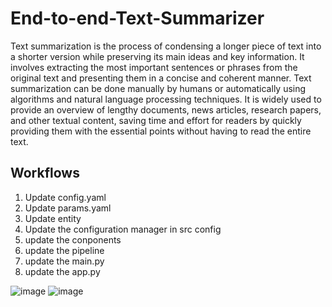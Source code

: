 # End-to-end-Text-Summarizer

Text summarization is the process of condensing a longer piece of text into a shorter version while preserving its main ideas and key information. It involves extracting the most important sentences or phrases from the original text and presenting them in a concise and coherent manner. Text summarization can be done manually by humans or automatically using algorithms and natural language processing techniques. It is widely used to provide an overview of lengthy documents, news articles, research papers, and other textual content, saving time and effort for readers by quickly providing them with the essential points without having to read the entire text.


## Workflows

1. Update config.yaml
2. Update params.yaml
3. Update entity
4. Update the configuration manager in src config
5. update the conponents
6. update the pipeline
7. update the main.py
8. update the app.py

![image](https://github.com/UdBe/Text-Summarization-NLP/assets/71140717/a42c6fa0-acca-4c0c-b45f-5732f8b1c3c3)
![image](https://github.com/UdBe/Text-Summarization-NLP/assets/71140717/639a2d7b-d0bd-442d-9d52-42384534250d)
